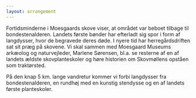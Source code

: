 ```yaml
---
layout: arrangement
---
```


Fortidsminderne i Moesgaards skove viser, at området var beboet tilbage til bondestenalderen. Landets første bønder har efterladt sig spor i form af langdysser, hvor de begravede deres døde. I nyere tid har herregårdsdriften sat sit præg på skovene. Vi skal sammen med Moesgaard Museums arkæolog og naturvejleder, Marlene Sørensen, bl.a. se resterne af en af landets ældste skovplanteskoler og høre historien om Skovmøllens opståen som traktørsted.

På den knap 5 km. lange vandretur kommer vi forbi langdysser fra bondestenalderen, en rundhøj med en kunstig stendysse og en af landets første planteskoler.
